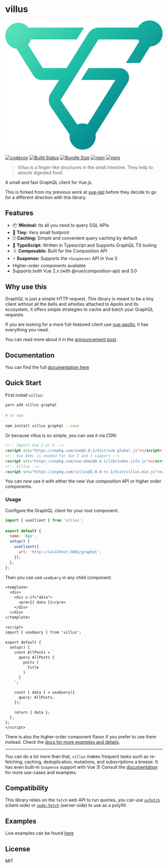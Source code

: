 # villus

<p align="center">

![alt text](https://raw.githubusercontent.com/logaretm/villus/main/logo.png)

</p>

<p align="center">

[![codecov](https://codecov.io/gh/logaretm/villus/branch/main/graph/badge.svg)](https://codecov.io/gh/logaretm/villus)
[![Build Status](https://travis-ci.org/logaretm/villus.svg?branch=main)](https://travis-ci.org/logaretm/villus)
[![Bundle Size](https://badgen.net/bundlephobia/minzip/villus)](https://bundlephobia.com/result?p=villus)
[![npm](https://img.shields.io/npm/dm/villus.svg)](https://npm-stat.com/charts.html?package=villus)
[![npm](https://img.shields.io/npm/v/villus.svg)](https://www.npmjs.com/package/villus)

</p>

> Villus is a finger-like structures in the small intestine. They help to absorb digested food.

A small and fast GraphQL client for Vue.js.

This is forked from my previous work at [vue-gql](https://github.com/baianat/vue-gql) before they decide to go for a different direction with this library.

## Features

- 📦 **Minimal:** Its all you need to query GQL APIs
- 🦐 **Tiny:** Very small footprint
- 🗄 **Caching:** Simple and convenient query caching by default
- 👕 **TypeScript:** Written in Typescript and Supports GraphQL TS tooling
- 🖇 **Composable:** Built for the Composition API
- ⚡️ **Suspense:** Supports the `<Suspense>` API in Vue 3
- Higher-order components available
- Supports both Vue 2.x (with @vue/composition-api) and 3.0

## Why use this

GraphQL is just a simple HTTP request. This library is meant to be a tiny client without all the bells and whistles attached to Apollo and its ecosystem, it offers simple strategies to cache and batch your GraphQL requests.

If you are looking for a more full-featured client use [vue-apollo](https://github.com/vue/vue-apollo), it has everything you need.

You can read more about it in the [announcement post](https://logaretm.com/blog/2020-01-11-announcing-villus/).

## Documentation

You can find the full [documentation here](https://villus.logaretm.com/)

## Quick Start

First install `villus`:

```bash
yarn add villus graphql

# or npm

npm install villus graphql --save
```

Or because villus is so simple, you can use it via CDN:

```html
<!-- Import Vue 2 or 3 -->
<script src="https://unpkg.com/vue@3.0.2/dist/vue.global.js"></script>
<!-- Vue Demi is needed for Vue 2 and 3 support -->
<script src="https://unpkg.com/vue-demi@0.4.1/lib/index.iife.js"></script>
<!-- Villus -->
<script src="https://unpkg.com/villus@1.0.0-rc.1/dist/villus.min.js"></script>
```

You can now use it with either the new Vue composition API or higher order components.

### Usage

Configure the GraphQL client for your root component:

```js
import { useClient } from 'villus';

export default {
  name: 'App',
  setup() {
    useClient({
      url: 'http://localhost:3002/graphql',
    });
  },
};
```

Then you can use `useQuery` in any child component:

```vue
<template>
  <div>
    <div v-if="data">
      <pre>{{ data }}</pre>
    </div>
  </div>
</template>

<script>
import { useQuery } from 'villus';

export default {
  setup() {
    const AllPosts = `
      query AllPosts {
        posts {
          title
        }
      }
    `;

    const { data } = useQuery({
      query: AllPosts,
    });

    return { data };
  },
};
</script>
```

There is also the higher-order component flavor if you prefer to use them instead. Check the [docs for more examples and details](https://villus.logaretm.com/).

---

You can do a lot more than that, `villus` makes frequent tasks such as re-fetching, caching, deduplication, mutations, and subscriptions a breeze. It has even built-in `Suspense` support with Vue 3! Consult the [documentation](https://villus.logaretm.com) for more use-cases and examples.

## Compatibility

This library relies on the `fetch` web API to run queries, you can use [`unfetch`](https://github.com/developit/unfetch) (client-side) or [`node-fetch`](https://www.npmjs.com/package/node-fetch) (server-side) to use as a polyfill.

## Examples

Live examples can be found [here](https://villus.logaretm.com/examples/basic-query)

## License

MIT

